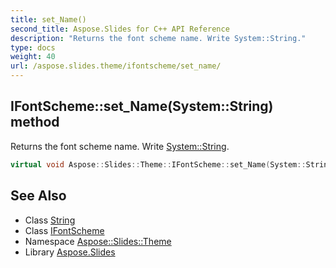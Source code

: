 ```yaml
---
title: set_Name()
second_title: Aspose.Slides for C++ API Reference
description: "Returns the font scheme name. Write System::String."
type: docs
weight: 40
url: /aspose.slides.theme/ifontscheme/set_name/
---
```

## IFontScheme::set_Name(System::String) method


Returns the font scheme name. Write [System::String](../../../system/string/).

```cpp
virtual void Aspose::Slides::Theme::IFontScheme::set_Name(System::String value)=0
```

## See Also

* Class [String](../../../system/string/)
* Class [IFontScheme](../)
* Namespace [Aspose::Slides::Theme](../../)
* Library [Aspose.Slides](../../../)